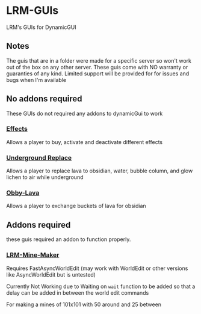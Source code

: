 # LRM-GUIs

LRM's GUIs for DynamicGUI

## Notes

The guis that are in a folder were made for a specific server so won't work out of the box on any other server.
These guis come with NO warranty or guaranties of any kind.
Limited support will be provided for for issues and bugs when I'm available

## No addons required

These GUIs do not required any addons to dynamicGui to work

### [Effects](./effects.yml)

Allows a player to buy, activate and deactivate different effects

### [Underground Replace](./underground-replace.yml)

Allows a player to replace lava to obsidian, water, bubble column, and glow lichen to air while underground

### [Obby-Lava](./obby-lava.yml)

Allows a player to exchange buckets of lava for obsidian

## Addons required

these guis required an addon to function properly.

### [LRM-Mine-Maker](./lrm-mine-maker.yml)

Requires FastAsyncWorldEdit (may work with WorldEdit or other versions like AsyncWorldEdit but is untested)

Currently Not Working due to Waiting on `wait` function to be added so that a delay can be added in between the world edit commands

For making a mines of 101x101 with 50 around and 25 between
